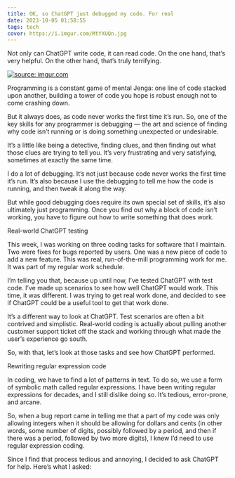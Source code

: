 ```yaml
---
title: OK, so ChatGPT just debugged my code. For real
date: 2023-10-05 01:58:55
tags: tech
cover: https://i.imgur.com/MtYXUQn.jpg
---
```

Not only can ChatGPT write code, it can read code. On the one hand, that’s very helpful. On the other hand, that’s truly 
terrifying.

<a href="https://imgur.com/MtYXUQn"><img src="https://i.imgur.com/MtYXUQn.jpg" title="source: imgur.com" /></a>

Programming is a constant game of mental Jenga: one line of code stacked upon another, building a tower of code you hope 
is robust enough not to come crashing down.

But it always does, as code never works the first time it’s run. So, one of the key skills for any programmer is 
debugging — the art and science of finding why code isn’t running or is doing something unexpected or undesirable.

It’s a little like being a detective, finding clues, and then finding out what those clues are trying to tell you. It’s 
very frustrating and very satisfying, sometimes at exactly the same time.

I do a lot of debugging. It’s not just because code never works the first time it’s run. It’s also because I use the 
debugging to tell me how the code is running, and then tweak it along the way.

But while good debugging does require its own special set of skills, it’s also ultimately just programming. Once you 
find out why a block of code isn’t working, you have to figure out how to write something that does work.

Real-world ChatGPT testing

This week, I was working on three coding tasks for software that I maintain. Two were fixes for bugs reported by users. 
One was a new piece of code to add a new feature. This was real, run-of-the-mill programming work for me. It was part of 
my regular work schedule.

I’m telling you that, because up until now, I’ve tested ChatGPT with test code. I’ve made up scenarios to see how well 
ChatGPT would work. This time, it was different. I was trying to get real work done, and decided to see if ChatGPT could 
be a useful tool to get that work done.

 

It’s a different way to look at ChatGPT. Test scenarios are often a bit contrived and simplistic. Real-world coding is 
actually about pulling another customer support ticket off the stack and working through what made the user’s experience 
go south.

So, with that, let’s look at those tasks and see how ChatGPT performed.

 

Rewriting regular expression code

In coding, we have to find a lot of patterns in text. To do so, we use a form of symbolic math called regular 
expressions. I have been writing regular expressions for decades, and I still dislike doing so. It’s tedious, 
error-prone, and arcane.

So, when a bug report came in telling me that a part of my code was only allowing integers when it should be allowing 
for dollars and cents (in other words, some number of digits, possibly followed by a period, and then if there was a 
period, followed by two more digits), I knew I’d need to use regular expression coding.

 

Since I find that process tedious and annoying, I decided to ask ChatGPT for help. Here’s what I asked:
